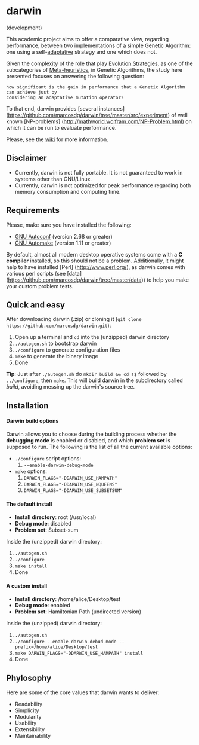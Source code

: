 darwin
======

(development)

This academic project aims to offer a comparative view, regarding performance, between two implementations of a simple Genetic Algorithm: one using a self-[adaptative](https://en.wikipedia.org/wiki/Genetic_algorithm#Adaptive_GAs) strategy
and one which does not. 

Given the complexity of the role that play [Evolution Strategies](https://en.wikipedia.org/wiki/Evolution_strategy), as one of the subcategories of [Meta-heuristics](http://www.scholarpedia.org/article/Metaheuristic_Optimization), in Genetic Algorithms, the study here presented focuses on answering the following question: 

    how significant is the gain in performance that a Genetic Algorithm can achieve just by
    considering an adaptative mutation operator?

To that end, darwin provides [several instances] (https://github.com/marcosdg/darwin/tree/master/src/experiment) of well known [NP-problems] (http://mathworld.wolfram.com/NP-Problem.html) on which it can be run to evaluate performance.

Please, see the [wiki](https://github.com/marcosdg/darwin/wiki) for more information.

## Disclaimer

* Currently, darwin is not fully portable. It is not guaranteed to work in systems other than GNU/Linux.
* Currently, darwin is not optimized for peak performance regarding both memory consumption and computing time.

## Requirements

Please, make sure you have installed the following:

* [GNU Autoconf](https://www.gnu.org/software/autoconf/) (version 2.68 or greater)
* [GNU Automake](https://www.gnu.org/software/automake/) (version 1.11 or greater)

By default, almost all modern desktop operative systems come with a **C compiler** installed, so this should not be a problem. Additionally, it might help to have installed [Perl] (http://www.perl.org/), as darwin comes with various perl scripts (see [data] (https://github.com/marcosdg/darwin/tree/master/data)) to help you make your custom problem tests.

## Quick and easy

After downloading darwin (.zip) or cloning it (`git clone https://github.com/marcosdg/darwin.git`):

1. Open up a terminal and `cd` into the (unzipped) darwin directory
2. `./autogen.sh` to bootstrap darwin
3. `./configure` to generate configuration files
4. `make` to generate the binary image
5. Done

**Tip**: Just after `./autogen.sh` do `mkdir build && cd !$` followed by `../configure`, then `make`. This will build darwin in the subdirectory called *build*, avoiding messing up the darwin's source tree.

## Installation

#### Darwin build options

Darwin allows you to choose during the building process whether the **debugging mode** is enabled or disabled, and which **problem set** is supposed to run. The following is the list of all the current available options:

* `./configure` script options:
    1. `--enable-darwin-debug-mode`
* `make` options:
    1. `DARWIN_FLAGS="-DDARWIN_USE_HAMPATH"`
    2. `DARWIN_FLAGS="-DDARWIN_USE_NQUEENS"`
    3. `DARWIN_FLAGS="-DDARWIN_USE_SUBSETSUM"`

#### The default install

* __Install directory__: root (/usr/local)
* __Debug mode__: disabled
* __Problem set__: Subset-sum

Inside the (unzipped) darwin directory:

1. `./autogen.sh`
2. `./configure`
3. `make install`
4. Done

#### A custom install

* __Install directory__: /home/alice/Desktop/test
* __Debug mode__: enabled
* __Problem set__: Hamiltonian Path (undirected version)

Inside the (unzipped) darwin directory:

1. `./autogen.sh`
2. `./configure --enable-darwin-debud-mode --prefix=/home/alice/Desktop/test`
3. `make DARWIN_FLAGS="-DDARWIN_USE_HAMPATH" install`
4. Done

## Phylosophy

Here are some of the core values that darwin wants to deliver:

* Readability
* Simplicity
* Modularity
* Usability
* Extensibility
* Maintainability
